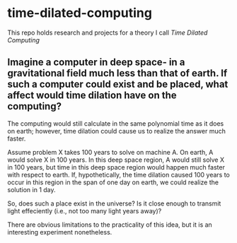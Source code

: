 # time-dilated-computing
This repo holds research and projects for a theory I call *Time Dilated Computing*

## Imagine a computer in deep space- in a gravitational field much less than that of earth. If such a computer could exist and be placed, what affect would time dilation have on the computing? 

The computing would still calculate in the same polynomial time as it does on earth; however, time dilation could cause us to realize the answer much faster.

Assume problem X takes 100 years to solve on machine A. On earth, A would solve X in 100 years. In this deep space region, A would still solve X in 100 years, but time in this deep space region would happen much faster with respect to earth. If, hypothetically, the time dilation caused 100 years to occur in this region in the span of one day on earth, we could realize the solution in 1 day. 

So, does such a place exist in the universe? Is it close enough to transmit light effeciently (i.e., not too many light years away)? 

There are obvious limitations to the practicality of this idea, but it is an interesting experiment nonetheless. 
